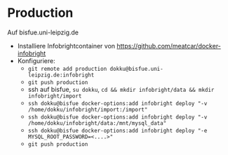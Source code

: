# Production
Auf bisfue.uni-leipzig.de

- Installiere Infobrightcontainer von https://github.com/meatcar/docker-infobright
- Konfiguriere:
  - `git remote add production dokku@bisfue.uni-leipzig.de:infobright`
  - `git push production`
  - ssh auf bisfue, `su dokku`, `cd && mkdir infobright/data && mkdir infobright/import`
  - `ssh dokku@bisfue docker-options:add infobright deploy "-v /home/dokku/infobright/import:/import"`
  - `ssh dokku@bisfue docker-options:add infobright deploy "-v /home/dokku/infobright/data:/mnt/mysql_data"`
  - `ssh dokku@bisfue docker-options:add infobright deploy "-e MYSQL_ROOT_PASSWORD=<....>"`
  - `git push production`
  

